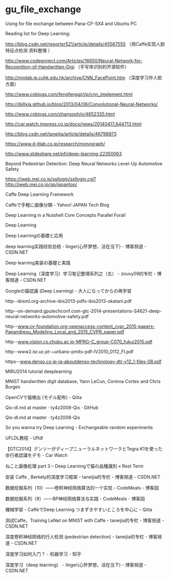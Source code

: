 # gu_file_exchange
Using for file exchange between Pana-CF-SX4 and Ubuntu PC

Reading list for Deep Learning:

http://blog.csdn.net/reporter521/article/details/45567555    （用Caffe实现人脸特征点检测 资料整理 ）

http://www.codeproject.com/Articles/16650/Neural-Network-for-Recognition-of-Handwritten-Digi    （手写体识别的开源软件）

http://mmlab.ie.cuhk.edu.hk/archive/CNN_FacePoint.htm   （深度学习作人脸方面）

http://www.cnblogs.com/fengfenggirl/p/cnn_implement.html

http://ibillxia.github.io/blog/2013/04/06/Convolutional-Neural-Networks/

http://www.cnblogs.com/zhangzph/p/4652335.html

http://car.watch.impress.co.jp/docs/news/20140417_644713.html

http://blog.csdn.net/taneijia/article/details/46798973

https://www.d-itlab.co.jp/research/monograph/

http://www.slideshare.net/pfi/deep-learning-22350063


Beyond Pedestrian Detection: Deep Neural Networks Level-Up Automotive Safety

https://iweb.mei.co.jp/ssllogin/ssllogin.cgi?http://iweb.mei.co.jp/gp/japantop/

Caffe Deep Learning Framework 

Caffeで手軽に画像分類 - Yahoo! JAPAN Tech Blog 

Deep Learning in a Nutshell Core Concepts Parallel Forall 

Deep Learning 

Deep Learningの基礎と応用 

deep learning实践经验总结 - linger(心怀梦想，活在当下) - 博客频道 - CSDN.NET 

Deep learning実装の基礎と実践 

Deep Learning（深度学习）学习笔记整理系列之（五） - zouxy09的专栏 - 博客频道 - CSDN.NET 

Googleの猫認識 (Deep Learning) - 大人になってからの再学習 

http--ibisml.org-archive-ibis2013-pdfs-ibis2013-okatani.pdf 

http--on-demand.gputechconf.com-gtc-2014-presentations-S4621-deep-neural-networks-automotive-safety.pdf 

http--www.cv-foundation.org-openaccess-content_cvpr_2015-papers-Papandreou_Modeling_Local_and_2015_CVPR_paper.pdf 

http--www.vision.cs.chubu.ac.jp-MPRG-C_group-C070_fukui2015.pdf 

http--www2.isr.uc.pt-~urbano-pmits-pdf-IV2010_0112_FI.pdf 

https--www.denso.co.jp-ja-aboutdenso-technology-dtr-v12_1-files-08.pdf 

MIRU2014 tutorial deeplearning 

MNIST handwritten digit database, Yann LeCun, Corinna Cortes and Chris Burges 

OpenCVで猫検出 (モデル配布) - Qiita 

Qix-dl.md at master · ty4z2008-Qix · GitHub 

Qix-dl.md at master · ty4z2008-Qix 

So you wanna try Deep Learning - Exchangeable random experiments 

UFLDL教程 - Ufldl 

【GTC2014】デンソーがディープニューラルネットワークとTegra K1を使った歩行者認識をデモ - Car Watch 

ねこと画像処理 part 3 – Deep Learningで猫の品種識別 « Rest Term 

安装 Caffe , Berkely的深度学习框架 - taneijia的专栏 - 博客频道 - CSDN.NET 

数据挖掘系列（10）——卷积神经网络算法的一个实现 - CodeMeals - 博客园 

数据挖掘系列（9）——BP神经网络算法与实践 - CodeMeals - 博客园 

機械学習 - CaffeでDeep Learning つまずきやすいところを中心に - Qiita 

测试Caffe，Training LeNet on MNIST with Caffe - taneijia的专栏 - 博客频道 - CSDN.NET 

深度卷积神经网络的行人检测 (pedestrian detection) - taneijia的专栏 - 博客频道 - CSDN.NET 

深度学习如何入门？ - 机器学习 - 知乎 

深度学习（deep learning） - linger(心怀梦想，活在当下) - 博客频道 - CSDN.NET 


